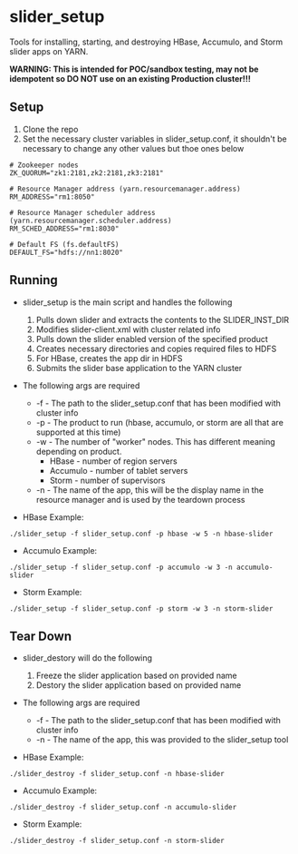 slider_setup
============

Tools for installing, starting, and destroying HBase, Accumulo, and Storm slider apps on YARN.

**WARNING: This is intended for POC/sandbox testing, may not be idempotent so DO NOT use on an existing Production cluster!!!**

Setup
-----
1. Clone the repo
2. Set the necessary cluster variables in slider_setup.conf, it shouldn't be necessary to change any other values but thoe ones below

```
# Zookeeper nodes
ZK_QUORUM="zk1:2181,zk2:2181,zk3:2181"

# Resource Manager address (yarn.resourcemanager.address)
RM_ADDRESS="rm1:8050"

# Resource Manager scheduler address (yarn.resourcemanager.scheduler.address)
RM_SCHED_ADDRESS="rm1:8030"

# Default FS (fs.defaultFS)
DEFAULT_FS="hdfs://nn1:8020"
```

Running
-------
* slider_setup is the main script and handles the following
  1. Pulls down slider and extracts the contents to the SLIDER_INST_DIR
  2. Modifies slider-client.xml with cluster related info
  3. Pulls down the slider enabled version of the specified product
  4. Creates necessary directories and copies required files to HDFS
  5. For HBase, creates the app dir in HDFS
  6. Submits the slider base application to the YARN cluster

* The following args are required
  * -f - The path to the slider_setup.conf that has been modified with cluster info
  * -p - The product to run (hbase, accumulo, or storm are all that are supported at this time)
  * -w - The number of "worker" nodes. This has different meaning depending on product.
    * HBase - number of region servers
    * Accumulo - number of tablet servers
    * Storm - number of supervisors
  * -n - The name of the app, this will be the display name in the resource manager and is used by the teardown process

* HBase Example:

```./slider_setup -f slider_setup.conf -p hbase -w 5 -n hbase-slider```

* Accumulo Example:

```./slider_setup -f slider_setup.conf -p accumulo -w 3 -n accumulo-slider```

* Storm Example:

```./slider_setup -f slider_setup.conf -p storm -w 3 -n storm-slider```

Tear Down
---------
* slider_destory will do the following
  1. Freeze the slider application based on provided name
  2. Destory the slider application based on provided name

* The following args are required
  * -f - The path to the slider_setup.conf that has been modified with cluster info
  * -n - The name of the app, this was provided to the slider_setup tool

* HBase Example:

```./slider_destroy -f slider_setup.conf -n hbase-slider```

* Accumulo Example:

```./slider_destroy -f slider_setup.conf -n accumulo-slider```

* Storm Example:

```./slider_destroy -f slider_setup.conf -n storm-slider```
